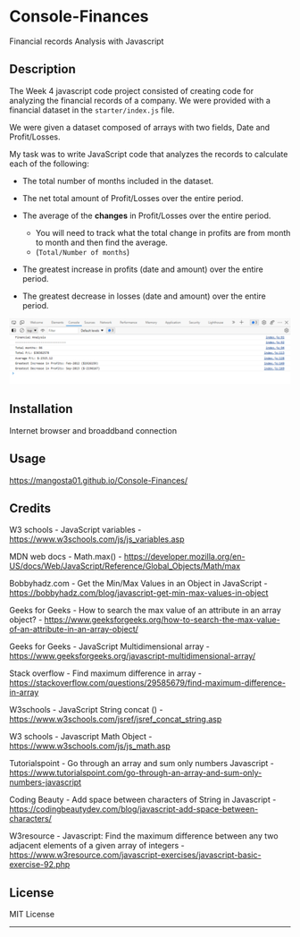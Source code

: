 # Console-Finances
Financial records Analysis with Javascript


## Description

The Week 4 javascript code  project consisted of creating code for analyzing the financial records of a company. We were provided with a financial dataset in the `starter/index.js` file.

We were given a dataset composed of arrays with two fields, Date and Profit/Losses.

My task was to write JavaScript code that analyzes the records to calculate each of the following:

* The total number of months included in the dataset.

* The net total amount of Profit/Losses over the entire period.

* The average of the **changes** in Profit/Losses over the entire period.
  * You will need to track what the total change in profits are from month to month and then find the average.
  * (`Total/Number of months`)

* The greatest increase in profits (date and amount) over the entire period.

* The greatest decrease in losses (date and amount) over the entire period.


![screenshot Console-Finances](/Screenshot_Console_Finances.png)


## Installation

Internet browser and broaddband connection

## Usage

https://mangosta01.github.io/Console-Finances/



## Credits

W3 schools - JavaScript variables - https://www.w3schools.com/js/js_variables.asp 

MDN web docs - Math.max() - https://developer.mozilla.org/en-US/docs/Web/JavaScript/Reference/Global_Objects/Math/max

Bobbyhadz.com - Get the Min/Max Values in an Object in JavaScript - https://bobbyhadz.com/blog/javascript-get-min-max-values-in-object 

Geeks for Geeks - How to search the max value of an attribute in an array object? - https://www.geeksforgeeks.org/how-to-search-the-max-value-of-an-attribute-in-an-array-object/

Geeks for Geeks - JavaScript Multidimensional array - https://www.geeksforgeeks.org/javascript-multidimensional-array/

Stack overflow - Find maximum difference in array - https://stackoverflow.com/questions/29585679/find-maximum-difference-in-array

W3schools - JavaScript String concat () - https://www.w3schools.com/jsref/jsref_concat_string.asp

W3 schools - Javascript Math Object - https://www.w3schools.com/js/js_math.asp

Tutorialspoint - Go through an array and sum only numbers Javascript - https://www.tutorialspoint.com/go-through-an-array-and-sum-only-numbers-javascript

Coding Beauty - Add space between characters of String in Javascript - https://codingbeautydev.com/blog/javascript-add-space-between-characters/

W3resource - Javascript: Find the maximum difference between any two adjacent elements of a given array of integers - https://www.w3resource.com/javascript-exercises/javascript-basic-exercise-92.php 



## License

MIT License

---

